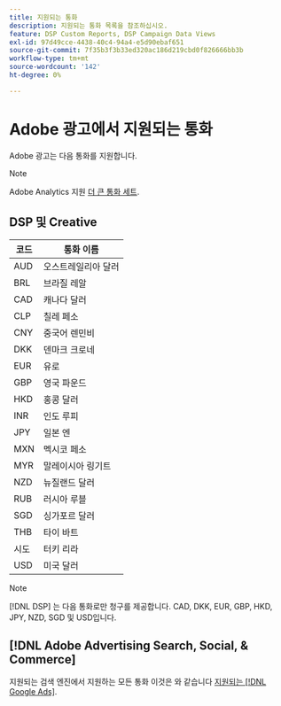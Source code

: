 ```yaml
---
title: 지원되는 통화
description: 지원되는 통화 목록을 참조하십시오.
feature: DSP Custom Reports, DSP Campaign Data Views
exl-id: 97d49cce-4438-40c4-94a4-e5d90ebaf651
source-git-commit: 7f35b3f3b33ed320ac186d219cbd0f826666bb3b
workflow-type: tm+mt
source-wordcount: '142'
ht-degree: 0%

---
```


# Adobe 광고에서 지원되는 통화

Adobe 광고는 다음 통화를 지원합니다.


>[!NOTE]
>
>Adobe Analytics 지원 [더 큰 통화 세트](https://experienceleague.adobe.com/docs/analytics/implementation/vars/config-vars/currencycode.html).

## DSP 및 Creative

| 코드 | 통화 이름 |
| ------ | -------------- |
| AUD | 오스트레일리아 달러 |
| BRL | 브라질 레알 |
| CAD | 캐나다 달러 |
| CLP | 칠레 페소 |
| CNY | 중국어 렌민비 |
| DKK | 덴마크 크로네 |
| EUR | 유로 |
| GBP | 영국 파운드 |
| HKD | 홍콩 달러 |
| INR | 인도 루피 |
| JPY | 일본 엔 |
| MXN | 멕시코 페소 |
| MYR | 말레이시아 링기트 |
| NZD | 뉴질랜드 달러 |
| RUB | 러시아 루블 |
| SGD | 싱가포르 달러 |
| THB | 타이 바트 |
| 시도 | 터키 리라 |
| USD | 미국 달러 |

>[!NOTE]
>
> [!DNL DSP] 는 다음 통화로만 청구를 제공합니다. CAD, DKK, EUR, GBP, HKD, JPY, NZD, SGD 및 USD입니다.

## [!DNL Adobe Advertising Search, Social, & Commerce]

지원되는 검색 엔진에서 지원하는 모든 통화 이것은 와 같습니다 [지원되는 [!DNL Google Ads]](https://developers.google.com/adwords/api/docs/appendix/codes-formats#currency-codes).

